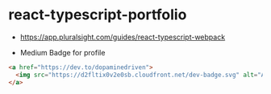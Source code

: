 # react-typescript-portfolio
- https://app.pluralsight.com/guides/react-typescript-webpack

- Medium Badge for profile
```HTML
<a href="https://dev.to/dopaminedriven">
  <img src="https://d2fltix0v2e0sb.cloudfront.net/dev-badge.svg" alt="Andrew Ross's DEV Profile" height="30" width="30" target="__blank">
</a>
```